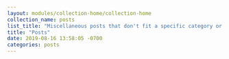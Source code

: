 ```yaml
---
layout: modules/collection-home/collection-home
collection_name: posts
list_title: "Miscellaneous posts that don't fit a specific category or collection"
title: "Posts"
date: 2019-08-16 13:58:05 -0700
categories: posts
---
```

